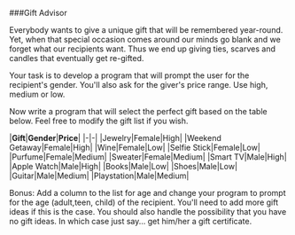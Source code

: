 <!--djw:done-->
###Gift Advisor

Everybody wants to give a unique gift that will be remembered year-round. Yet, when that special occasion comes around our minds go blank and we forget what our recipients want. Thus we end up giving ties, scarves and candles that eventually get re-gifted.

Your task is to develop a program that will prompt the user for the recipient's gender. You'll also ask for the giver's price range. Use high, medium or low.

Now write a program that will select the perfect gift based on the table below. Feel free to modify the gift list if you wish.

|**Gift**|**Gender**|**Price**|
|-|-|
|Jewelry|Female|High|
|Weekend Getaway|Female|High|
|Wine|Female|Low|
|Selfie Stick|Female|Low|
|Purfume|Female|Medium|
|Sweater|Female|Medium|
|Smart TV|Male|High|
|Apple Watch|Male|High|
|Books|Male|Low|
|Shoes|Male|Low|
|Guitar|Male|Medium|
|Playstation|Male|Medium|


Bonus:
Add a column to the list for age and change your program to prompt for the age (adult,teen, child) of the recipient. You'll need to add more gift ideas if this is the case. You should also handle the possibility that you have no gift ideas. In which case just say... get him/her a gift certificate.



